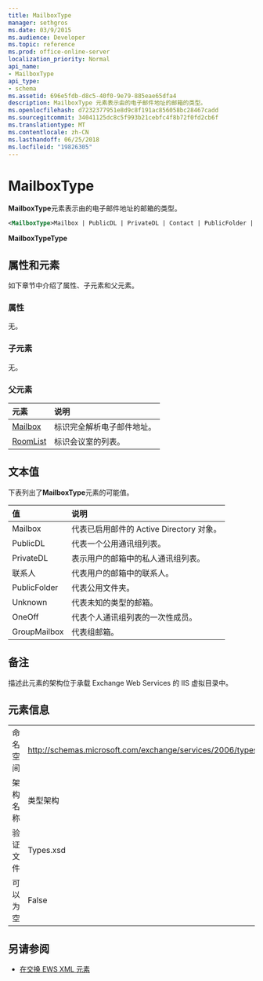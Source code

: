 ```yaml
---
title: MailboxType
manager: sethgros
ms.date: 03/9/2015
ms.audience: Developer
ms.topic: reference
ms.prod: office-online-server
localization_priority: Normal
api_name:
- MailboxType
api_type:
- schema
ms.assetid: 696e5fdb-d8c5-40f0-9e79-885eae65dfa4
description: MailboxType 元素表示由的电子邮件地址的邮箱的类型。
ms.openlocfilehash: d7232377951e8d9c8f191ac856058bc28467cadd
ms.sourcegitcommit: 34041125dc8c5f993b21cebfc4f8b72f0fd2cb6f
ms.translationtype: MT
ms.contentlocale: zh-CN
ms.lasthandoff: 06/25/2018
ms.locfileid: "19826305"
---
```

# <a name="mailboxtype"></a>MailboxType

**MailboxType**元素表示由的电子邮件地址的邮箱的类型。 
  
```XML
<MailboxType>Mailbox | PublicDL | PrivateDL | Contact | PublicFolder | Unknown | OneOff | GroupMailbox</MailboxType>
```

**MailboxTypeType**

## <a name="attributes-and-elements"></a>属性和元素

如下章节中介绍了属性、子元素和父元素。
  
### <a name="attributes"></a>属性

无。
  
### <a name="child-elements"></a>子元素

无。
  
### <a name="parent-elements"></a>父元素

|**元素**|**说明**|
|:-----|:-----|
|[Mailbox](mailbox.md) <br/> |标识完全解析电子邮件地址。  <br/> |
|[RoomList](roomlist.md) <br/> |标识会议室的列表。  <br/> |
   
## <a name="text-value"></a>文本值

下表列出了**MailboxType**元素的可能值。 
  
|**值**|**说明**|
|:-----|:-----|
|Mailbox  <br/> |代表已启用邮件的 Active Directory 对象。  <br/> |
|PublicDL  <br/> |代表一个公用通讯组列表。  <br/> |
|PrivateDL  <br/> |表示用户的邮箱中的私人通讯组列表。  <br/> |
|联系人  <br/> |代表用户的邮箱中的联系人。  <br/> |
|PublicFolder  <br/> |代表公用文件夹。  <br/> |
|Unknown  <br/> |代表未知的类型的邮箱。  <br/> |
|OneOff  <br/> |代表个人通讯组列表的一次性成员。  <br/> |
|GroupMailbox  <br/> |代表组邮箱。  <br/> |
   
## <a name="remarks"></a>备注

描述此元素的架构位于承载 Exchange Web Services 的 IIS 虚拟目录中。
  
## <a name="element-information"></a>元素信息

|||
|:-----|:-----|
|命名空间  <br/> |http://schemas.microsoft.com/exchange/services/2006/types  <br/> |
|架构名称  <br/> |类型架构  <br/> |
|验证文件  <br/> |Types.xsd  <br/> |
|可以为空  <br/> |False  <br/> |
   
## <a name="see-also"></a>另请参阅

- [在交换 EWS XML 元素](ews-xml-elements-in-exchange.md)

